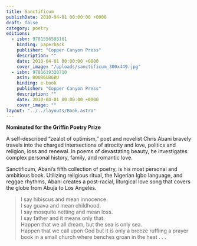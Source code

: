 ```yaml
---
title: Sanctificum
publishDate: 2010-04-01 00:00:00 +0000
draft: false
category: poetry
editions:
  - isbn: 9781556593161
    binding: paperback
    publisher: "Copper Canyon Press"
    description: ""
    date: 2010-04-01 00:00:00 +0000
    cover_image: "/uploads/sanctificum_300x449.jpg"
  - isbn: 9781619320710
    asin: B00B6UB6BU
    binding: e-book
    publisher: "Copper Canyon Press"
    description: ""
    date: 2010-04-01 00:00:00 +0000
    cover_image: ""
layout: "../../layouts/Book.astro"
---
```


**Nominated for the Griffin Poetry Prize**

A self-described “zealot of optimism,” poet and novelist Chris Abani bravely travels into the charged intersections of atrocity and love, politics and religion, loss and renewal. In poems of devastating beauty, he investigates complex personal history, family, and romantic love.

Sanctificum, Abani’s fifth collection of poetry, is his most personal and ambitious book. Utilizing religious ritual, the Nigerian Igbo language, and reggae rhythms, Abani creates a post-racial, liturgical love song that covers the globe from Abuja to Los Angeles.

> I say hibiscus and mean innocence.  
> I say guava and mean childhood.  
> I say mosquito netting and mean loss.  
> I say father and it means only that.  
> Happen that we all dream, but the sea is only sea.  
> Happen that we call upon God but it is only a breeze ruffling a prayer book in a small church where benches groan in the heat . . .
